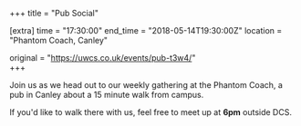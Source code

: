 +++
title = "Pub Social"

[extra]
time = "17:30:00"
end_time = "2018-05-14T19:30:00Z"
location = "Phantom Coach, Canley"

original = "https://uwcs.co.uk/events/pub-t3w4/"    
+++

Join us as we head out to our weekly gathering at the Phantom Coach, a pub in Canley about a 15 minute walk from campus.

  

If you'd like to walk there with us, feel free to meet up at **6pm** outside DCS.

